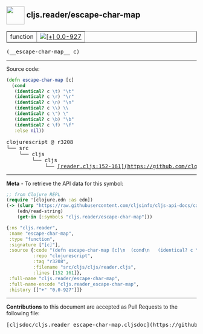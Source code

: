 ## <img width="48px" valign="middle" src="http://i.imgur.com/Hi20huC.png"> cljs.reader/escape-char-map

 <table border="1">
<tr>

<td>function</td>
<td><a href="https://github.com/cljsinfo/cljs-api-docs/tree/0.0-927"><img valign="middle" alt="[+] 0.0-927" src="https://img.shields.io/badge/+-0.0--927-lightgrey.svg"></a> </td>
</tr>
</table>

 <samp>
(__escape-char-map__ c)<br>
</samp>

---





Source code:

```clj
(defn escape-char-map [c]
  (cond
   (identical? c \t) "\t"
   (identical? c \r) "\r"
   (identical? c \n) "\n"
   (identical? c \\) \\
   (identical? c \") \"
   (identical? c \b) "\b"
   (identical? c \f) "\f"
   :else nil))
```

 <pre>
clojurescript @ r3208
└── src
    └── cljs
        └── cljs
            └── <ins>[reader.cljs:152-161](https://github.com/clojure/clojurescript/blob/r3208/src/cljs/cljs/reader.cljs#L152-L161)</ins>
</pre>


---

__Meta__ - To retrieve the API data for this symbol:

```clj
;; from Clojure REPL
(require '[clojure.edn :as edn])
(-> (slurp "https://raw.githubusercontent.com/cljsinfo/cljs-api-docs/catalog/cljs-api.edn")
    (edn/read-string)
    (get-in [:symbols "cljs.reader/escape-char-map"]))
```

```clj
{:ns "cljs.reader",
 :name "escape-char-map",
 :type "function",
 :signature ["[c]"],
 :source {:code "(defn escape-char-map [c]\n  (cond\n   (identical? c \\t) \"\\t\"\n   (identical? c \\r) \"\\r\"\n   (identical? c \\n) \"\\n\"\n   (identical? c \\\\) \\\\\n   (identical? c \\\") \\\"\n   (identical? c \\b) \"\\b\"\n   (identical? c \\f) \"\\f\"\n   :else nil))",
          :repo "clojurescript",
          :tag "r3208",
          :filename "src/cljs/cljs/reader.cljs",
          :lines [152 161]},
 :full-name "cljs.reader/escape-char-map",
 :full-name-encode "cljs.reader_escape-char-map",
 :history [["+" "0.0-927"]]}

```

---

__Contributions__ to this document are accepted as Pull Requests to the following file:

 <pre>
[cljsdoc/cljs.reader_escape-char-map.cljsdoc](https://github.com/cljsinfo/cljs-api-docs/blob/master/cljsdoc/cljs.reader_escape-char-map.cljsdoc)
</pre>

